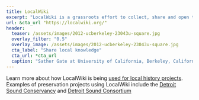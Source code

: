 ```yaml
---
title: LocalWiki
excerpt: "LocalWiki is a grassroots effort to collect, share and open the world’s local knowledge. They want anyone, anywhere to be able to learn about where they live — their local government, the history of their neighborhoods, streets, social movements, noteworthy local figures, social services, schools — every facet of life in their community. They believe that this vast collection of local knowledge should be created by the people who know it best — individual community members working together."
url: &cta_url "https://localwiki.org/"
header:
  teaser: /assets/images/2012-ucberkeley-23043u-square.jpg
  overlay_filter: "0.5"
  overlay_image: /assets/images/2012-ucberkeley-23043u-square.jpg
  cta_label: "Share local knowledge"
  cta_url: *cta_url
  caption: "Sather Gate at University of California, Berkeley, California, USA, 2012 by Carol M. Highsmith. [Courtesy Library of Congress](https://www.flickr.com/photos/118118485@N05/15817405853/) ([PD](https://creativecommons.org/publicdomain/mark/1.0/))"
---
```


Learn more about how LocalWiki is being [used for local history projects](https://localwiki.org/main/LocalWiki_for_Local_History). Examples of preservation projects using LocalWiki include the [Detroit Sound Conservancy](https://localwiki.org/detroit/Detroit_Sound_Conservancy) and [Detroit Sound Consortium](https://localwiki.org/detroit/Detroit_Sound_Consortium)
